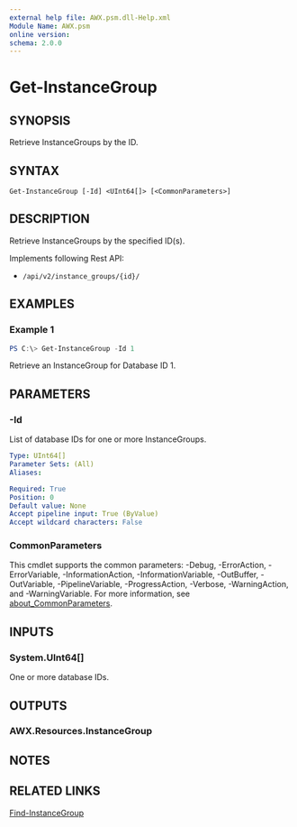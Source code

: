 ```yaml
---
external help file: AWX.psm.dll-Help.xml
Module Name: AWX.psm
online version:
schema: 2.0.0
---
```


# Get-InstanceGroup

## SYNOPSIS
Retrieve InstanceGroups by the ID.

## SYNTAX

```
Get-InstanceGroup [-Id] <UInt64[]> [<CommonParameters>]
```

## DESCRIPTION
Retrieve InstanceGroups by the specified ID(s).

Implements following Rest API:  
- `/api/v2/instance_groups/{id}/`  

## EXAMPLES

### Example 1
```powershell
PS C:\> Get-InstanceGroup -Id 1
```

Retrieve an InstanceGroup for Database ID 1.

## PARAMETERS

### -Id
List of database IDs for one or more InstanceGroups.

```yaml
Type: UInt64[]
Parameter Sets: (All)
Aliases:

Required: True
Position: 0
Default value: None
Accept pipeline input: True (ByValue)
Accept wildcard characters: False
```

### CommonParameters
This cmdlet supports the common parameters: -Debug, -ErrorAction, -ErrorVariable, -InformationAction, -InformationVariable, -OutBuffer, -OutVariable, -PipelineVariable, -ProgressAction, -Verbose, -WarningAction, and -WarningVariable. For more information, see [about_CommonParameters](http://go.microsoft.com/fwlink/?LinkID=113216).

## INPUTS

### System.UInt64[]
One or more database IDs.

## OUTPUTS

### AWX.Resources.InstanceGroup
## NOTES

## RELATED LINKS

[Find-InstanceGroup](Find-InstanceGroup.md)
